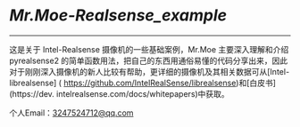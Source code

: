 # _Mr.Moe-Realsense_example_
  
-----

这是关于 Intel-Realsense 摄像机的一些基础案例，Mr.Moe 主要深入理解和介绍 pyrealsense2 的简单函数用法，把自己的东西用通俗易懂的代码分享出来，因此对于刚刚深入摄像机的新人比较有帮助，更详细的摄像机及其相关数据可从[Intel-librealsense] ( https://github.com/IntelRealSense/librealsense)和[白皮书] (https://dev. intelrealsense.com/docs/whitepapers)中获取。

个人Email：3247524712@qq.com
